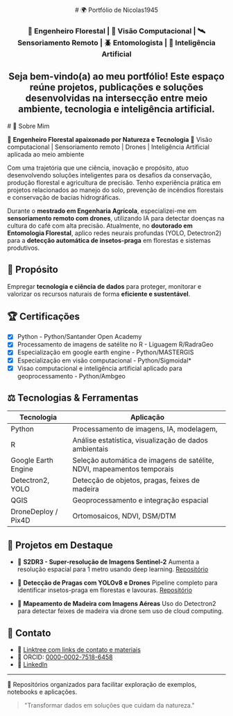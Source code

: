 <div align="center">
# 🌍 Portfólio de Nicolas1945

### 🌳 Engenheiro Florestal | 👀 Visão Computacional | 🛰️ Sensoriamento Remoto | 🪲 Entomologista | 🤖 Inteligência Artificial


Seja bem-vindo(a) ao meu portfólio! Este espaço reúne projetos, publicações e soluções desenvolvidas na intersecção entre meio ambiente, tecnologia e inteligência artificial.
----
<div align="left">
# 🌟 Sobre Mim

🌳 **Engenheiro Florestal apaixonado por Natureza e Tecnologia**
🔬 Visão computacional | Sensoriamento remoto | Drones | Inteligência Artificial aplicada ao meio ambiente

Com uma trajetória que une ciência, inovação e propósito, atuo desenvolvendo soluções inteligentes para os desafios da conservação, produção florestal e agricultura de precisão. Tenho experiência prática em projetos relacionados ao manejo do solo, prevenção de incéndios florestais e conservação de bacias hidrográficas.

Durante o **mestrado em Engenharia Agrícola**, especializei-me em **sensoriamento remoto com drones**, utilizando IA para detectar doenças na cultura do café com alta precisão. Atualmente, no **doutorado em Entomologia Florestal**, aplico redes neurais profundas (YOLO, Detectron2) para a **detecção automática de insetos-praga** em florestas e sistemas produtivos.

## 🔹 Propósito

Empregar **tecnologia e ciência de dados** para proteger, monitorar e valorizar os recursos naturais de forma **eficiente e sustentável**.

## 🏆 Certificações

* [x] Python - Python/Santander Open Academy
* [x] Processamento de imagens de satélite no R - Liguagem R/RadraGeo
* [x] Especialização em google earth engine  - Python/MASTERGIS
* [x] Especialização em visão computacional - Python/Sigmoidal*
* [x] Visao computacional e inteligência artificial aplicado para geoprocessamento  - Python/Ambgeo

## ⚖️ Tecnologias & Ferramentas

| Tecnologia          | Aplicação                                                              |
| ------------------- | ---------------------------------------------------------------------- |
| Python              | Processamento de imagens, IA, modelagem,                               |
| R                   | Análise estatística, visualização de dados ambientais                  |
| Google Earth Engine | Seleção automática de imagens de satélite, NDVI, mapeamentos temporais |
| Detectron2, YOLO    | Detecção de objetos, pragas, feixes de madeira                         |
| QGIS                | Geoprocessamento e integração espacial                                 |
| DroneDeploy / Pix4D | Ortomosaicos, NDVI, DSM/DTM                                            |

## 💼 Projetos em Destaque

* 🔹 **S2DR3 - Super-resolução de Imagens Sentinel-2**
  Aumenta a resolução espacial para 1 metro usando deep learning.
  [Repositório](https://github.com/Nicolas1945/S2DR3-Sentinel2-Superresolucao)

* 🔹 **Detecção de Pragas com YOLOv8 e Drones**
  Pipeline completo para identificar insetos-praga em florestas e lavouras.
  [Repositório](https://github.com/Nicolas1945)

* 🔹 **Mapeamento de Madeira com Imagens Aéreas**
  Uso do Detectron2 para detectar feixes de madeira via drone sem uso de cloud computing.

## 🔎 Contato

* 📱 [Linktree com links de contato e materiais](https://dot.cards/seunomeaqui)
* 👤 ORCID: [0000-0002-7518-6458](https://orcid.org/0000-0002-7518-6458)
* 🔗 [LinkedIn](https://www.linkedin.com/in/seunomeaqui)

---

💼 Repositórios organizados para facilitar exploração de exemplos, notebooks e aplicações.

> "Transformar dados em soluções que cuidam da natureza."
